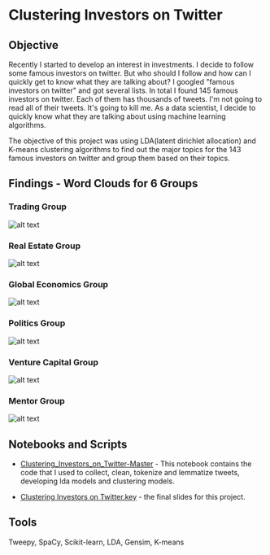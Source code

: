 # Clustering Investors on Twitter
## Objective
Recently I started to develop an interest in investments. I decide to follow some famous investors on twitter. But who should I follow and how can I quickly get to know what they are talking about? I googled "famous investors on twitter" and got several lists. In total I found 145 famous investors on twitter. Each of them has thousands of tweets. I'm not going to read all of their tweets. It's going to kill me. As a data scientist, I decide to quickly know what they are talking about using machine learning algorithms. 

The objective of this project was using LDA(latent dirichlet allocation) and K-means clustering algorithms to find out the major topics for the 143 famous investors on twitter and group them based on their topics.

## Findings - Word Clouds for 6 Groups
### Trading Group
![alt text](https://github.com/tongwu21/Data-Science-Projects/blob/master/Clustering%20Investors%20on%20Twitter/word_cloud/Trading.png)

### Real Estate Group
![alt text](https://github.com/tongwu21/Data-Science-Projects/blob/master/Clustering%20Investors%20on%20Twitter/word_cloud/Real%20Estate.png)

### Global Economics Group
![alt text](https://github.com/tongwu21/Data-Science-Projects/blob/master/Clustering%20Investors%20on%20Twitter/word_cloud/Global%20Economics.png)

### Politics Group
![alt text](https://github.com/tongwu21/Data-Science-Projects/blob/master/Clustering%20Investors%20on%20Twitter/word_cloud/Politics.png)

### Venture Capital Group
![alt text](https://github.com/tongwu21/Data-Science-Projects/blob/master/Clustering%20Investors%20on%20Twitter/word_cloud/Venture%20Capitals.png)

### Mentor Group
![alt text](https://github.com/tongwu21/Data-Science-Projects/blob/master/Clustering%20Investors%20on%20Twitter/word_cloud/Mentors.png)

## Notebooks and Scripts
- [Clustering_Investors_on_Twitter-Master](https://github.com/tongwu21/Data-Science-Projects/blob/master/Clustering%20Investors%20on%20Twitter/Clustering_Investors_on_Twitter-Master.ipynb) - This notebook contains the code that I used to collect, clean, tokenize and lemmatize tweets, developing lda models and clustering models. 

- [Clustering Investors on Twitter.key](https://github.com/tongwu21/Data-Science-Projects/blob/master/Clustering%20Investors%20on%20Twitter/Clustering%20Investors%20on%20Twitter.key) - the final slides for this project.

## Tools
Tweepy, SpaCy, Scikit-learn, LDA, Gensim, K-means
